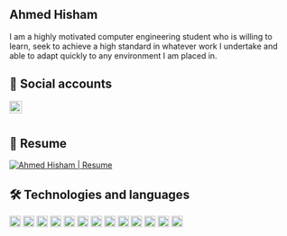 ## Ahmed Hisham

I am a highly motivated computer engineering student who is willing to learn, seek to achieve a high standard in whatever work I undertake and able to adapt quickly to any environment I am placed in.

## 🔗 Social accounts
<a target="_blank" href="https://www.linkedin.com/in/ahmedhisham552">
  <img align="left" alt="LinkedIn" width="22px" src="https://icon-library.com/images/official-linkedin-icon-png/official-linkedin-icon-png-20.jpg" />
</a>

<br>
<br>



## 📝 Resume 
<a href="https://drive.google.com/file/d/1n8JHUe-IU77adXTS3iCwCBqMTF5vK7iz/view?usp=sharing" type="application/pdf">
  <img src="https://imgur.com/s7Wt3Xk" alt="Ahmed Hisham | Resume">
</a>

## 🛠 Technologies and languages


<code><img height="20" alt="C++" src="https://i.imgur.com/QTP0zhp.png"></code>
<code><img height="20" alt="C#" src="https://i.imgur.com/CtqbEHu.png"></code>
<code><img height="20" alt="js" src="https://i.imgur.com/R0BfmBL.png"></code>
<code><img height="20" alt="TS" src="https://i.imgur.com/Rjvvkpd.png"></code>
<code><img height="20" alt="nodejs" src="https://i.imgur.com/Hi7Betu.png"></code>
<code><img height="20" alt="mongoDB" src="https://i.imgur.com/uemLvhs.png"></code>
<code><img height="20" alt="SQL" src="https://image.shutterstock.com/image-vector/linear-sql-icon-internet-security-260nw-1890890140.jpg"></code>
<code><img height="20" alt="vuejs" src="https://i.imgur.com/xqsHSZ5.png"></code>
<code><img height="20" alt="python" src="https://i.imgur.com/SJzjyHp.png"></code>
<code><img height="20" alt="golang" src="https://i.imgur.com/1jt4iPR.png"></code>
<code><img height="20" alt="git" src="https://i.imgur.com/cSu4jhA.png"></code>
<code><img height="20" alt="ruby" src="https://www.clipartmax.com/png/middle/238-2382091_keyhole-markup-language-icons-ruby-language-ruby-icon.png"></code>
<code><img height="20" alt="rails" src="https://avatars.githubusercontent.com/u/4223"></code>
